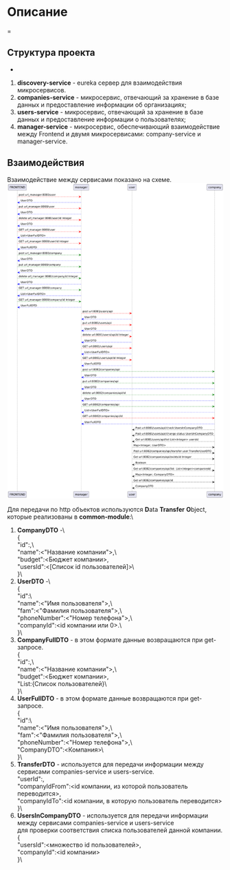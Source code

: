 # Описание #
=
## Структура проекта ##
-
1. **discovery-service** - eureka сервер для взаимодействия микросервисов.
2. **companies-service** - микросервис, отвечающий за хранение в базе данных и предоставление информации об организациях;
3. **users-service** - микросервис, отвечающий за хранение в базе данных и предоставление информации о пользователях;
4. **manager-service** - микросервис, обеспечивающий взаимодействие между Frontend и двумя микросервисами: 
 company-service и manager-service.

## Взаимодействия ##

Взаимодействие между сервисами показано на схеме.
![img.png](img.png)

Для передачи по http объектов используются **D**ata **Transfer** **O**bject, которые реализованы в **common-module**:\
1. **CompanyDTO** -\  
{\
   "id":<id>,\    
   "name":<"Название компании">,\    
   "budget":<Бюджет компании>,\
   "usersId":<[Список id пользователей]>\    
}\
2. **UserDTO** -\  
{\
   "id":<id>\  
   "name":<"Имя пользователя">,\  
   "fam":<"Фамилия пользователя">,\  
   "phoneNumber":<"Номер телефона">,\  
   "companyId":<id компании или 0>.\  
}\  
3. **CompanyFullDTO** - в этом формате данные возвращаются при get-запросе.\
   {\
   "id":<id>,\    
   "name":<"Название компании">,\    
   "budget":<Бюджет компании>,\
   "List<UserDTO>:{Список пользователей}\    
   }\
4. **UserFullDTO** - в этом формате данные возвращаются при get-запросе.\
   {\
   "id":<id>\  
   "name":<"Имя пользователя">,\  
   "fam":<"Фамилия пользователя">,\  
   "phoneNumber":<"Номер телефона">,\  
   "CompanyDTO":<Компания>\  
   }\
5. **TransferDTO** - используется для передачи информации между сервисами companies-service и users-service.\
   "userId":<id>,\
   "companyIdFrom":<id компании, из которой пользователь переводится>,\
   "companyIdTo":<id компании, в которую пользователь переводится>\
   }\
6. **UsersInCompanyDTO** - используется для передачи информации между сервисами companies-service и users-service\
для проверки соответствия списка пользователей данной компании.\
{\
   "usersId":<множество id пользователей>,\
   "companyId":<id компании>\
   }\